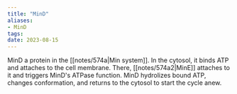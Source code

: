 ```yaml
---
title: "MinD"
aliases:
- MinD
tags:
date: 2023-08-15
---
```

MinD a protein in the [[notes/574a|Min system]]. In the cytosol, it binds ATP and attaches to the cell membrane. There, [[notes/574a2|MinE]] attaches to it and triggers MinD's ATPase function. MinD hydrolizes bound ATP, changes conformation, and returns to the cytosol to start the cycle anew.
